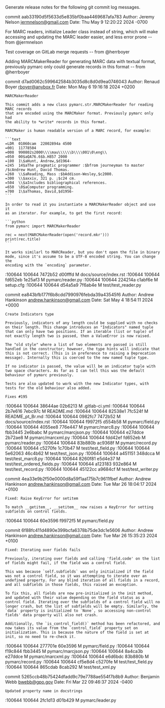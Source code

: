 Generate release notes for the following git commit log messages.

commit aab33190d5f5633d5e835bf0baa4469687afa783
Author: Jeremy Nelson <jermnelson@gmail.com>
Date:   Thu May 9 12:20:22 2024 -0700

For MARC readers, initialize Leader class instead of string, which will make accessing and updating the MARC leader easier, and less error prone -- from @jermnelson
 
Test coverage on GitLab merge requests -- from @herrboyer

Adding MARCMakerReader for generating MARC data with textual format, previously pymarc only could generate records in this format -- from @herrboyer

 
commit d7ad0062c599642584b3035d8c8d0d9ea0746043
Author: Renaud Boyer <rboyer@anybox.fr>
Date:   Mon May 6 19:16:18 2024 +0200

    MARCMakerReader
    
    This commit adds a new class pymarc.str.MARCMakerReader for reading MARC records
    that are encoded using the MARCMaker format. Previously pymarc only had
    the ability to *write* records in this format.
    
    MARCMaker is human readable version of a MARC record, for example:
    
    ```text
    =LDR  01060cam  22002894a 4500
    =001  11778504
    =008  990802s2000\\\\mau\\\\\\b\\\\001\0\eng\\
    =050  00$aQA76.6$b.H857 2000
    =100  1\$aHunt, Andrew,$d1964-
    =245  14$aThe pragmatic programmer :$bfrom journeyman to master /$cAndrew Hunt, David Thomas.
    =260  \\$aReading, Mass :$bAddison-Wesley,$c2000.
    =300  \\$axxiv, 321 p. ;$c24 cm.
    =504  \\$aIncludes bibliographical references.
    =650  \0$aComputer programming.
    =700  1\$aThomas, David,$d1956-
    ```
    
    In order to read it you instantiate a MARCMakerReader object and use it
    as an iterator. For example, to get the first record:
    
    ```python
    from pymarc import MARCMakerReader
    
    rec = next(MARCMakerReader(open('record.mkr')))
    print(rec.title)
    ```
    
    It works similarl to MARCReader, but you don't open the file in binary
    mode, since it's assume to be a UTF-8 encoded string. You can change the
    encoding with the `encoding` parameter.

:100644 100644 7472b52 d00fffd M	docs/source/index.rst
:100644 100644 fd652eb 1e25af3 M	pymarc/reader.py
:100644 100644 224214a c1abf6e M	setup.cfg
:100644 100644 d54a5a9 7f6ab4e M	test/test_reader.py

commit ea843bfb177f6b8cdd7990976febda39a43545f6
Author: Andrew Hankinson <andrew.hankinson@gmail.com>
Date:   Sat May 4 18:54:11 2024 +0000

    Create Indicators type
    
    Previously, indicators of any length could be supplied with no checks on their length. This change introduces an "Indicators" named tuple that can only have two positions. If an iterable (list or tuple) of not exactly length two is passed, then a ValueError is now raised.
    
    The "old style" where a list of two elements are passed is still handled in the constructor; however, the type hints will indicate that this is not correct. (This is in preference to raising a Deprecation message). Internally this is coerced to the new named tuple type.
    
    If no indicator is passed, the value will be an indicator tuple with two space characters. As far as I can tell this was the default behaviour of pymarc previously.
    
    Tests are also updated to work with the new Indicator types, with tests for the old behaviour also added.
    
    Fixes #195

:100644 100644 38644ae 02b6213 M	.gitlab-ci.yml
:100644 100644 2b7e616 7ebc97c M	README.md
:100644 100644 82538e1 7fc524f M	README_pt_Br.md
:100644 100644 0982fc7 7472b52 M	docs/source/index.rst
:100644 100644 f9972f5 d554b58 M	pymarc/field.py
:100644 100644 4055ee8 776e447 M	pymarc/marc8.py
:100644 100644 fbb3445 2e6babc M	pymarc/marcjson.py
:100644 100644 e27ddce 2b72ae8 M	pymarc/marcxml.py
:100644 100644 fdd42ef fd652eb M	pymarc/reader.py
:100644 100644 83b880b ac9368f M	pymarc/record.py
:100644 100644 c5270fe 1c70b47 M	test/test_field.py
:100644 100644 5e62063 46c4b62 M	test/test_json.py
:100644 100644 a451151 348dcca M	test/test_marc8.py
:100644 100644 8260f81 e5d4e37 M	test/test_ordered_fields.py
:100644 100644 a123183 932e864 M	test/test_record.py
:100644 100644 45122cc a9684cf M	test/test_writer.py

commit 4ea33e9b2f50e0000d8a59f1aa175b7c9611fbef
Author: Andrew Hankinson <andrew.hankinson@gmail.com>
Date:   Tue Mar 26 18:04:17 2024 +0100

    Fixed: Raise KeyError for setitem
    
    To match __getitem__, __setitem__ now raises a KeyError for setting subfields on control fields.

:100644 100644 60e3596 f9972f5 M	pymarc/field.py

commit 6f88fc411d4890e399bcfa6378b75de3dc1e5606
Author: Andrew Hankinson <andrew.hankinson@gmail.com>
Date:   Tue Mar 26 15:35:23 2024 +0100

    Fixed: Iterating over fields fails
    
    Previously, iterating over fields and calling 'field.code' on the list of fields might fail, if the field was a control field.
    
    This was because `self.subfields` was only initialized if the field was not a control field, so it was attempting to iterate over an undefined property. For any blind iteration of all fields in a record, and all subfields in those fields, this raised an exception.
    
    To fix this, all fields are now pre-initialized in the init method, and updated with their value depending on the field status as a control field. Iterating over the subfields of a control field will no longer crash, but the list of subfields will be empty. Similarly, the `data` property is initialized to `None`, so accessing non-control fields' data property will also not crash.
    
    Additionally, the `is_control_field()` method has been refactored, and now takes its value from the `control_field` property set on initialization. This is because the nature of the field is set at init, so no need to re-check it.

:100644 100644 277701e 60e3596 M	pymarc/field.py
:100644 100644 f19c844 fbb3445 M	pymarc/marcjson.py
:100644 100644 8a4ca3b e27ddce M	pymarc/marcxml.py
:100644 100644 e6d6bdc 83b880b M	pymarc/record.py
:100644 100644 cf5e8d4 c5270fe M	test/test_field.py
:100644 100644 865cdab 8cab292 M	test/test_xml.py

commit 5265ccb48b75424dfadd9c79e7788ae554f7b8b9
Author: Benjamin Webb <bwebb@gpo.gov>
Date:   Fri Mar 22 09:46:37 2024 -0400

    Updated property name in docstrings

:100644 100644 2fc1d13 d01b429 M	pymarc/leader.py
